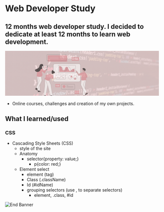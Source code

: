 # Web Developer Study
## 12 months web developer study. I decided to dedicate at least 12 months to learn web development.

![Begin Banner](/Documentation/top-1200x350.gif)

* Online courses, challenges and creation of my own projects.

## What I learned/used 
### CSS 
* Cascading Style Sheets (CSS) 
    * style of the site
    * Anatomy
        * selector{property: value;}
            *  p{color: red;}
    * Element select
        * element (tag)
        * Class (.className)
        * Id (#idName)
        * grouping selectors (use , to separate selectors)
            * element, .class, #id
            
    



![End Banner](/Documentation/botton-1200x350.gif)